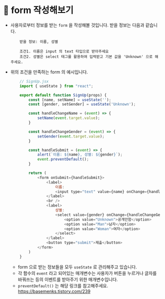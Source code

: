 # 🔔 form 작성해보기

- 사용자로부터 정보를 받는 `form` 을 작성해볼 것입니다. 받을 정보는 다음과 같습니다.
    ```
        받을 정보: 이름, 성별

        조건1. 이름은 input 의 text 타입으로 받아주세요
        조건2. 성별은 select 태그를 활용하여 입력받고 기본 값을 'Unknown' 으로 해주세요.
    ```

- 위의 조건을 만족하는 form 의 예시입니다.
    ```js
        // SignUp.jsx
        import { useState } from "react";

        export default function SignUp(props) {
            const [name, setName] = useState('');
            const [gender, setGender] = useState('Unknown');

            const handleChangeName = (event) => {
                setName(event.target.value);
            }

            const handleChangeGender = (event) => {
                setGender(event.target.value);
            }

            const handleSubmit = (event) => {
                alert(`이름: ${name}, 성별: ${gender}`);
                event.preventDefault();
            }

            return (
                <form onSubmit={handleSubmit}>
                    <label>
                        이름:
                        <input type="text" value={name} onChange={handleChangeName} />
                    </label>
                    <br />
                    <label>
                        성별:
                        <select value={gender} onChange={handleChangeGender}>
                            <option value="Unknown">공개안함</option>
                            <option value="Man">남자</option>
                            <option value="Woman">여자</option>
                        </select>
                    </label>
                    <button type="submit">제출</button>
                </form>
            )
        }
    ```
    - form 으로 받는 정보들을 모두 `useState` 로 관리해주고 있습니다.
    - 각 함수의 `event` 라고 되어있는 매개변수는 사용자가 버튼을 누르거나 글자를 바꿔쓰는 등의 이벤트를 받아주기 위한 매개변수입니다.
    - `preventDefault()` 는 해당 링크를 참고해주세요. https://basemenks.tistory.com/239 